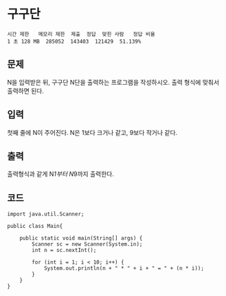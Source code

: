 # 구구단 
``` 
시간 제한	메모리 제한	제출	정답	맞힌 사람	정답 비율
1 초	128 MB	285052	143403	121429	51.139%
```
## 문제
N을 입력받은 뒤, 구구단 N단을 출력하는 프로그램을 작성하시오. 출력 형식에 맞춰서 출력하면 된다.

## 입력
첫째 줄에 N이 주어진다. N은 1보다 크거나 같고, 9보다 작거나 같다.

## 출력
출력형식과 같게 N*1부터 N*9까지 출력한다.

## 코드
```
import java.util.Scanner;

public class Main{

    public static void main(String[] args) {
        Scanner sc = new Scanner(System.in);
        int n = sc.nextInt();

        for (int i = 1; i < 10; i++) {
            System.out.println(n + " * " + i + " = " + (n * i));
        }
    }
}
```
